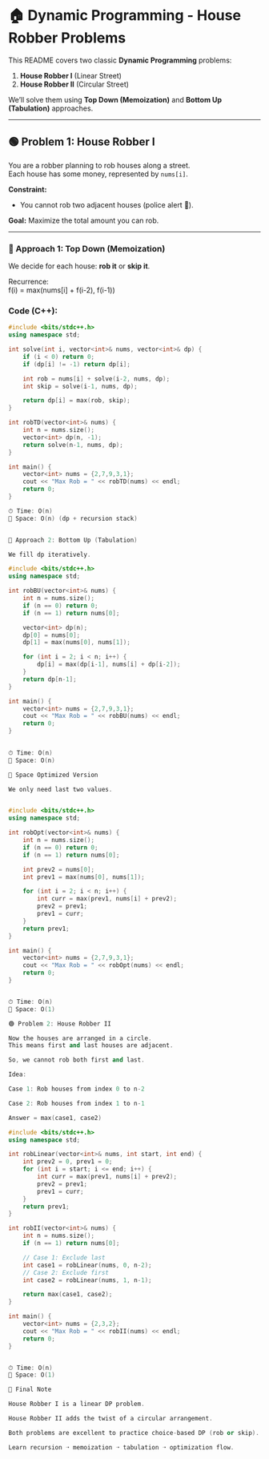 # 🏠 Dynamic Programming - House Robber Problems

This README covers two classic **Dynamic Programming** problems:

1. **House Robber I** (Linear Street)  
2. **House Robber II** (Circular Street)  

We’ll solve them using **Top Down (Memoization)** and **Bottom Up (Tabulation)** approaches.

---

## 🟢 Problem 1: House Robber I

You are a robber planning to rob houses along a street.  
Each house has some money, represented by `nums[i]`.  

**Constraint:**  
- You cannot rob two adjacent houses (police alert 🚨).  

**Goal:** Maximize the total amount you can rob.

---

### 🔹 Approach 1: Top Down (Memoization)

We decide for each house: **rob it** or **skip it**.

Recurrence:  
f(i) = max(nums[i] + f(i-2), f(i-1))


### Code (C++):
```cpp
#include <bits/stdc++.h>
using namespace std;

int solve(int i, vector<int>& nums, vector<int>& dp) {
    if (i < 0) return 0;
    if (dp[i] != -1) return dp[i];

    int rob = nums[i] + solve(i-2, nums, dp);
    int skip = solve(i-1, nums, dp);

    return dp[i] = max(rob, skip);
}

int robTD(vector<int>& nums) {
    int n = nums.size();
    vector<int> dp(n, -1);
    return solve(n-1, nums, dp);
}

int main() {
    vector<int> nums = {2,7,9,3,1};
    cout << "Max Rob = " << robTD(nums) << endl;
    return 0;
}

⏱ Time: O(n)
💾 Space: O(n) (dp + recursion stack)


🔹 Approach 2: Bottom Up (Tabulation)

We fill dp iteratively.

#include <bits/stdc++.h>
using namespace std;

int robBU(vector<int>& nums) {
    int n = nums.size();
    if (n == 0) return 0;
    if (n == 1) return nums[0];

    vector<int> dp(n);
    dp[0] = nums[0];
    dp[1] = max(nums[0], nums[1]);

    for (int i = 2; i < n; i++) {
        dp[i] = max(dp[i-1], nums[i] + dp[i-2]);
    }
    return dp[n-1];
}

int main() {
    vector<int> nums = {2,7,9,3,1};
    cout << "Max Rob = " << robBU(nums) << endl;
    return 0;
}
 

⏱ Time: O(n)
💾 Space: O(n)

🔹 Space Optimized Version

We only need last two values.


#include <bits/stdc++.h>
using namespace std;

int robOpt(vector<int>& nums) {
    int n = nums.size();
    if (n == 0) return 0;
    if (n == 1) return nums[0];

    int prev2 = nums[0];
    int prev1 = max(nums[0], nums[1]);

    for (int i = 2; i < n; i++) {
        int curr = max(prev1, nums[i] + prev2);
        prev2 = prev1;
        prev1 = curr;
    }
    return prev1;
}

int main() {
    vector<int> nums = {2,7,9,3,1};
    cout << "Max Rob = " << robOpt(nums) << endl;
    return 0;
}


⏱ Time: O(n)
💾 Space: O(1)

🟢 Problem 2: House Robber II

Now the houses are arranged in a circle.
This means first and last houses are adjacent.

So, we cannot rob both first and last.

Idea:

Case 1: Rob houses from index 0 to n-2

Case 2: Rob houses from index 1 to n-1

Answer = max(case1, case2)

#include <bits/stdc++.h>
using namespace std;

int robLinear(vector<int>& nums, int start, int end) {
    int prev2 = 0, prev1 = 0;
    for (int i = start; i <= end; i++) {
        int curr = max(prev1, nums[i] + prev2);
        prev2 = prev1;
        prev1 = curr;
    }
    return prev1;
}

int robII(vector<int>& nums) {
    int n = nums.size();
    if (n == 1) return nums[0];

    // Case 1: Exclude last
    int case1 = robLinear(nums, 0, n-2);
    // Case 2: Exclude first
    int case2 = robLinear(nums, 1, n-1);

    return max(case1, case2);
}

int main() {
    vector<int> nums = {2,3,2};
    cout << "Max Rob = " << robII(nums) << endl;
    return 0;
}


⏱ Time: O(n)
💾 Space: O(1)

📌 Final Note

House Robber I is a linear DP problem.

House Robber II adds the twist of a circular arrangement.

Both problems are excellent to practice choice-based DP (rob or skip).

Learn recursion ➝ memoization ➝ tabulation ➝ optimization flow.